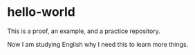 # hello-world
This is a proof, an example, and a practice repository.

Now I am studying English why I need this to learn more things.

